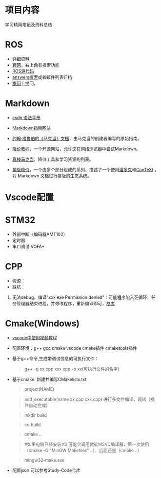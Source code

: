 # 项目内容

学习精简笔记及资料总结

# ROS

- [详细资料](http://www.autolabor.com.cn/book/ROSTutorials/chapter1/11-rosjian-jie-yu-an-zhuang/112rosshe-ji-mu-biao.html)
- [官网](http://wiki.ros.org/)，右上角有搜索功能
- [ROS源代码](https://github.com/ros)
- [answers搜索](http://answers.ros.org)或者邮件列表归档
- [提问](http://answers.ros.org/questions/ask)上提问。

# Markdown

- [csdn 语法手册](https://blog.csdn.net/witnessai1/article/details/52551362?ops_request_misc=%257B%2522request%255Fid%2522%253A%2522166592044816782391813984%2522%252C%2522scm%2522%253A%252220140713.130102334..%2522%257D&request_id=166592044816782391813984&biz_id=0&utm_medium=distribute.pc_search_result.none-task-blog-2~all~top_positive~default-2-52551362-null-null.142^v56^control,201^v3^add_ask&utm_term=markdown&spm=1018.2226.3001.4187) 

- [Markdown指南网站](https://www.markdownguide.org/getting-started/)
- [约翰·格鲁伯的《马克当》文档](https://daringfireball.net/projects/markdown/)，由马克当的创建者编写的原始指南。
- [降价教程](https://www.markdowntutorial.com/)，一个开源网站，允许您在网络浏览器中尝试Markdown。
- [真棒马克当](https://github.com/mundimark/awesome-markdown)，降价工具和学习资源的列表。
- [排版降价](https://dave.autonoma.ca/blog/2019/05/22/typesetting-markdown-part-1)，一个由多个部分组成的系列，描述了一个使用[潘多克](https://pandoc.org/)和[ConTeXt](https://www.contextgarden.net/) ，对 Markdown 文档进行排版的生态系统。

# Vscode配置

# STM32

- 外部中断（编码器AMT102）
- 定时器
- 串口调试 VOFA+

# CPP

- 资源：
- 踩坑：
1. 无法debug，编译"xxx exe Permission denied"：可能程序陷入死循环，任务管理器结束进程，并修改程序，重新编译即可，[参考](https://blog.csdn.net/gruhgd/article/details/83927041)

# Cmake(Windows)
- [vscode中使用视频教程](https://www.bilibili.com/video/BV13K411M78v?p=2&vd_source=baa784078e67e28c38d26cf6881f8357)
- 配置环境：g++ gcc cmake vscode cmake插件 cmaketools插件
- 基于g++命令,生成带调试信息的可执行文件：
    > g++ -g xx.cpp xxx.cpp -o xx(可执行文件的名字)
- 基于cmake:
  新建并编写CMakelists.txt
    > project(NAME)
    
    > add_executable(name xx.cpp xxx.cpp)
  进行多文件编译，调试（插件自动完成）
  
    > mkdir build
    
    > cd build
    
    > cmake ..
    
    > #如果电脑已经安装VS 可能会调用微软MSVC编译器，第一次使用（cmake -G "MinGW Makefiles" ..），后面还是（cmake ..）
    
    > mingw32-make.exe
    
 - 配置json
  可以参考Study-Code仓库



